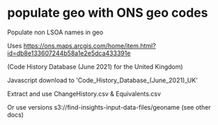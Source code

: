 # populate geo with ONS geo codes

Populate non LSOA names in geo

Uses https://ons.maps.arcgis.com/home/item.html?id=db8e133607244b58a1e2e5dca433391e

(Code History Database (June 2021) for the United Kingdom)

Javascript download to 'Code_History_Database_(June_2021)_UK'

Extract and use ChangeHistory.csv & Equivalents.csv

Or use versions s3://find-insights-input-data-files/geoname (see other docs)
